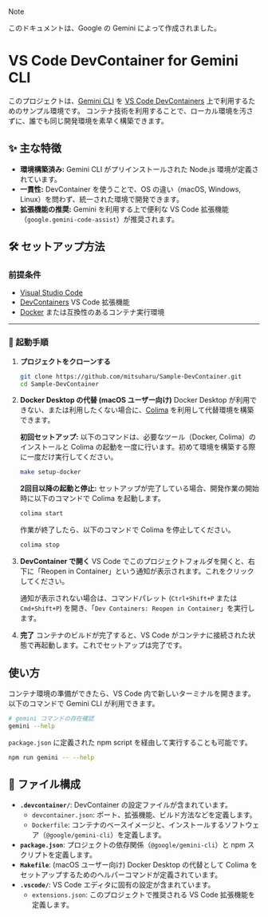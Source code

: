 > [!NOTE]
> このドキュメントは、Google の Gemini によって作成されました。

# VS Code DevContainer for Gemini CLI

このプロジェクトは、[Gemini CLI](https://www.npmjs.com/package/@google/gemini-cli) を [VS Code DevContainers](https://code.visualstudio.com/docs/devcontainers/containers) 上で利用するためのサンプル環境です。
コンテナ技術を利用することで、ローカル環境を汚さずに、誰でも同じ開発環境を素早く構築できます。

## ✨ 主な特徴

- **環境構築済み:** Gemini CLI がプリインストールされた Node.js 環境が定義されています。
- **一貫性:** DevContainer を使うことで、OS の違い（macOS, Windows, Linux）を問わず、統一された環境で開発できます。
- **拡張機能の推奨:** Gemini を利用する上で便利な VS Code 拡張機能（`google.gemini-code-assist`）が推奨されます。

## 🛠️ セットアップ方法

### 前提条件

- [Visual Studio Code](https://code.visualstudio.com/)
- [DevContainers](https://marketplace.visualstudio.com/items?itemName=ms-vscode-remote.remote-containers) VS Code 拡張機能
- [Docker](https://www.docker.com/products/docker-desktop/) または互換性のあるコンテナ実行環境

---

### 🚀 起動手順

1.  **プロジェクトをクローンする**
    ```bash
    git clone https://github.com/mitsuharu/Sample-DevContainer.git
    cd Sample-DevContainer
    ```

2.  **Docker Desktop の代替 (macOS ユーザー向け)**
    Docker Desktop が利用できない、または利用したくない場合に、[Colima](https://github.com/abiosoft/colima) を利用して代替環境を構築できます。

    **初回セットアップ:**
    以下のコマンドは、必要なツール（Docker, Colima）のインストールと Colima の起動を一度に行います。初めて環境を構築する際に一度だけ実行してください。

    ```bash
    make setup-docker
    ```

    **2回目以降の起動と停止:**
    セットアップが完了している場合、開発作業の開始時に以下のコマンドで Colima を起動します。

    ```bash
    colima start
    ```

    作業が終了したら、以下のコマンドで Colima を停止してください。

    ```bash
    colima stop
    ```

3.  **DevContainer で開く**
    VS Code でこのプロジェクトフォルダを開くと、右下に「Reopen in Container」という通知が表示されます。これをクリックしてください。
    
    通知が表示されない場合は、コマンドパレット (`Ctrl+Shift+P` または `Cmd+Shift+P`) を開き、「`Dev Containers: Reopen in Container`」を実行します。

4.  **完了**
    コンテナのビルドが完了すると、VS Code がコンテナに接続された状態で再起動します。これでセットアップは完了です。

## 使い方

コンテナ環境の準備ができたら、VS Code 内で新しいターミナルを開きます。
以下のコマンドで Gemini CLI が利用できます。

```bash
# gemini コマンドの存在確認
gemini --help
```

`package.json` に定義された npm script を経由して実行することも可能です。

```bash
npm run gemini -- --help
```

## 📂 ファイル構成

- **`.devcontainer/`**: DevContainer の設定ファイルが含まれています。
  - `devcontainer.json`: ポート、拡張機能、ビルド方法などを定義します。
  - `Dockerfile`: コンテナのベースイメージと、インストールするソフトウェア（`@google/gemini-cli`）を定義します。
- **`package.json`**: プロジェクトの依存関係（`@google/gemini-cli`）と npm スクリプトを定義します。
- **`Makefile`**: (macOS ユーザー向け) Docker Desktop の代替として Colima をセットアップするためのヘルパーコマンドが定義されています。
- **`.vscode/`**: VS Code エディタに固有の設定が含まれています。
  - `extensions.json`: このプロジェクトで推奨される VS Code 拡張機能を定義します。